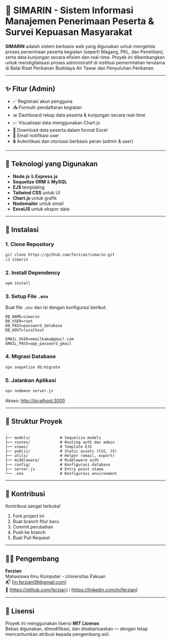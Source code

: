 
# 🌊 SIMARIN - Sistem Informasi Manajemen Penerimaan Peserta & Survei Kepuasan Masyarakat

**SIMARIN** adalah sistem berbasis web yang digunakan untuk mengelola proses penerimaan peserta kegiatan (seperti Magang, PKL, dan Penelitian), serta data kunjungan secara efisien dan real-time. Proyek ini dikembangkan untuk mendigitalisasi proses administratif di institusi pemerintahan terutama di Balai Riset Perikanan Budidaya Air Tawar dan Penyuluhan Perikanan.

---

## ✨ Fitur (Admin)

- ✅ Registrasi akun pengguna
- 📥 Formulir pendaftaran kegiatan
- 📊 Dashboard rekap data peserta & kunjungan secara real-time
- 📈 Visualisasi data menggunakan Chart.js
- 📄 Download data peserta dalam format Excel
- 🔔 Email notifikasi user
- 🔒 Autentikasi dan otorisasi berbasis peran (admin & user)

---

## 🧰 Teknologi yang Digunakan

- **Node.js** & **Express.js**
- **Sequelize ORM** & **MySQL**
- **EJS** templating
- **Tailwind CSS** untuk UI
- **Chart.js** untuk grafik
- **Nodemailer** untuk email
- **ExcelJS** untuk ekspor data

---

## 🚀 Instalasi

### 1. Clone Repository

```bash
git clone https://github.com/ferzian/simarin.git
cd simarin
```

### 2. Install Dependency

```bash
npm install
```

### 3. Setup File `.env`

Buat file `.env` dan isi dengan konfigurasi berikut:

```env
DB_NAME=simarin
DB_USER=root
DB_PASS=password_database
DB_HOST=localhost

EMAIL_USER=emailkamu@gmail.com
EMAIL_PASS=app_password_gmail
```

### 4. Migrasi Database

```bash
npx sequelize db:migrate
```

### 5. Jalankan Aplikasi

```bash
npx nodemon server.js
```

Akses: [http://localhost:3000](http://localhost:3000)

---

## 📁 Struktur Proyek

```
.
├── models/             # Sequelize models
├── routes/             # Routing auth dan admin
├── views/              # Template EJS
├── public/             # Static assets (CSS, JS)
├── utils/              # Helper (email, export)
├── middleware/         # Middleware auth
├── config/             # Konfigurasi database
├── server.js           # Entry point utama
└── .env                # Konfigurasi environment
```

---

## 🤝 Kontribusi

Kontribusi sangat terbuka!

1. Fork project ini
2. Buat branch fitur baru
3. Commit perubahan
4. Push ke branch
5. Buat Pull Request

---

## 👨‍💻 Pengembang

**Ferzian**  
Mahasiswa Ilmu Komputer - Universitas Pakuan  
📬 [m.ferzian09@gmail.com]  
🔗 [https://github.com/ferzian]
ℹ️ [https://linkedin.com/in/ferzian]

---

## 📄 Lisensi

Proyek ini menggunakan lisensi **MIT License**.  
Bebas digunakan, dimodifikasi, dan disebarluaskan — dengan tetap mencantumkan atribusi kepada pengembang asli.
